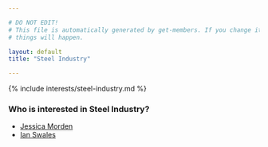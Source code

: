 ```yaml
---

# DO NOT EDIT!
# This file is automatically generated by get-members. If you change it, bad
# things will happen.

layout: default
title: "Steel Industry"

---
```


{% include interests/steel-industry.md %}

### Who is interested in Steel Industry?


* [Jessica Morden](../members/jessica-morden.html)
* [Ian Swales](../members/ian-swales.html)
